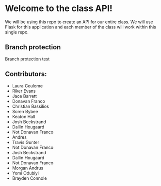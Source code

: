 # Welcome to the class API!

We will be using this repo to create an API for our entire class. We will use Flask for this application and each member of the class will work within this single repo.

## Branch protection

Branch protection test



## Contributors:

* Laura Coulome
* Riker Evans
* Jace Barrett
* Donavan Franco
* Christian Bassilios
* Soren Bybee
* Keaton Hall
* Josh Beckstrand
* Dallin Hougaard
* Not Donavan Franco
* Andres
* Travis Gunter
* Not Donavan Franco
* Josh Beckstrand
* Dallin Hougaard
* Not Donavan Franco
* Morgan Andrus
* Yomi Odubiyi
* Brayden Connole
